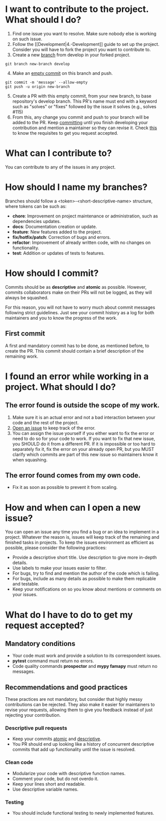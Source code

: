 # I want to contribute to the project. What should I do?

1. Find one issue you want to resolve. Make sure nobody else is working on such issue.
2. Follow the [[Development|4.-Development]] guide to set up the project. Consider you will have to fork the project you want to contribute to.
3. Create a new [branch](#how-should-i-name-my-branches) from develop in your forked project.
```
git branch new-branch develop
```
4. Make an [empty commit](#first-commit) on this branch and push.
```
git commit -m 'message' --allow-empty
git push -u origin new-branch
```

5. Create a PR with this empty commit, from your new branch, to base repository's develop branch. This PR's name must end with a keyword such as "solves" or "fixes" followed by the issue it solves (e.g., solves #115)
6. From this, any change you commit and push to your branch will be added to the PR. Keep [committing](#how-should-i-commit) until you finish developing your contribution and mention a maintainer so they can revise it. Check [this](#what-do-i-have-to-do-to-get-my-request-accepted) to know the requisites to get you request accepted.

# What can I contribute to?

You can contribute to any of the issues in any project.

# How should I name my branches?

Branches should follow a &lt;token&gt;-&lt;short-descriptive-name&gt; structure, where tokens can be such as:

- **chore**: Improvement on project maintenance or administration, such as dependencies updates.
- **docs**: Documentation creation or update.
- **feature**: New features added to the project.
- **fix/hotfix/patch**: Correction of bugs and errors.
- **refactor**: Improvement of already written code, with no changes on functionality.
- **test**: Addition or updates of tests to features.

# How should I commit?

Commits should be as **descriptive** and **atomic** as possible. However, commits collaborators make on their PRs will not be logged, as they will always be squashed.

For this reason, you will not have to worry much about commit messages following strict guidelines. Just see your commit history as a log for both maintainers and you to know the progress of the work.

## First commit

A first and mandatory commit has to be done, as mentioned before, to create the PR. This commit should contain a brief description of the remaining work.


# I found an error while working in a project. What should I do?

## The error found is outside the scope of my work.

1. Make sure it is an actual error and not a bad interaction between your code and the rest of the project.
2. [Open an issue](#how-and-when-can-i-open-a-new-issue) to keep track of the error.
3. You can assign the issue yourself if you either want to fix the error or need to do so for your code to work. If you want to fix that new issue, you SHOULD do it from a different PR. If it is impossible or too hard to separately fix it, fix the error on your already open PR, but you MUST clarify which commits are part of this new issue so maintainers know it when squashing.

## The error found comes from my own code.

* Fix it as soon as possible to prevent it from scaling.

# How and when can I open a new issue?

You can open an issue any time you find a bug or an idea to implement in a project. Whatever the reason is, issues will keep track of the remaining and finished tasks in projects. To keep the issues environment as efficient as possible, please consider the following practices:

* Provide a descriptive short title. Use description to give more in-depth details.
* Use labels to make your issues easier to filter.
* For bugs, try to find and mention the author of the code which is failing.
* For bugs, include as many details as possible to make them replicable and testable.
* Keep your notifications on so you know about mentions or comments on your issues.

# What do I have to do to get my request accepted?

## Mandatory conditions

* Your code must work and provide a solution to its correspondent issues.
* **pytest** command must return no errors.
* Code quality commands **prospector** and **mypy famapy** must return no messages.

## Recommendations and good practices

These practices are not mandatory, but consider that highly messy contributions can be rejected. They also make it easier for maintainers to revise your requests, allowing them to give you feedback instead of just rejecting your contribution.

### Descriptive pull requests

* Keep your commits [atomic](#atomic-commits) and [descriptive](#descriptive-commit-messages).
* You PR should end up looking like a history of concurrent descriptive commits that add up functionality until the issue is resolved.

### Clean code

* Modularize your code with descriptive function names.
* Comment your code, but do not overdo it.
* Keep your lines short and readable.
* Use descriptive variable names.

### Testing

* You should include functional testing to newly implemented features.